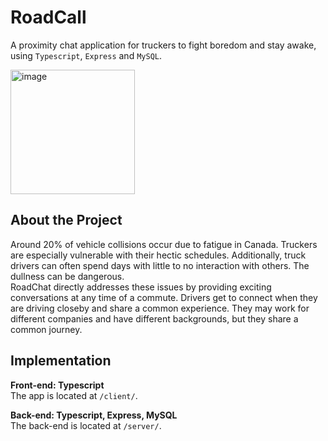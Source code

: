# RoadCall
A proximity chat application for truckers to fight boredom and stay awake, using `Typescript`, `Express` and `MySQL`.

<img width="199" alt="image" src="https://user-images.githubusercontent.com/56971054/202873694-31d375b0-9d28-4bb0-8f36-5f888036d3a0.png">

## About the Project
Around 20% of vehicle collisions occur due to fatigue in Canada. Truckers are especially vulnerable with their hectic schedules. Additionally, truck drivers can often spend days with little to no interaction with others. The dullness can be dangerous.   
RoadChat directly addresses these issues by providing exciting conversations at any time of a commute. Drivers get to connect when they are driving closeby and share a common experience. They may work for different companies and have different backgrounds, but they share a common journey. 

## Implementation

**Front-end: Typescript**  
The app is located at `/client/`.

**Back-end: Typescript, Express, MySQL**  
The back-end is located at `/server/`. 


